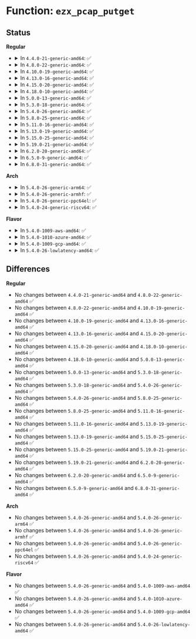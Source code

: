 # Function: <code>ezx_pcap_putget</code>

## Status
<b>Regular</b>
<ul>
<li>
<details>
<summary>In <code>4.4.0-21-generic-amd64</code>: ✅</summary>

```c
int ezx_pcap_putget(struct pcap_chip * pcap, u32 * data)
```

```json
{
  "name": "ezx_pcap_putget",
  "collision_type": "Unique Static",
  "inline_type": "No",
  "funcs": [
    {
      "addr": 18446744071584657440,
      "name": "ezx_pcap_putget",
      "external": false,
      "loc": "drivers/mfd/ezx-pcap.c:59",
      "file": "drivers/mfd/ezx-pcap.c",
      "inline": "seen, unknown",
      "caller_inline": [],
      "caller_func": [
        "drivers/mfd/ezx-pcap.c:ezx_pcap_write",
        "drivers/mfd/ezx-pcap.c:ezx_pcap_read",
        "drivers/mfd/ezx-pcap.c:ezx_pcap_set_bits",
        "drivers/mfd/ezx-pcap.c:ezx_pcap_set_bits"
      ]
    }
  ],
  "symbols": [
    {
      "addr": 18446744071584657440,
      "name": "ezx_pcap_putget",
      "section": ".text",
      "bind": "STB_LOCAL",
      "size": 192
    }
  ]
}
```
</details>
</li>
<li>
<details>
<summary>In <code>4.8.0-22-generic-amd64</code>: ✅</summary>

```c
int ezx_pcap_putget(struct pcap_chip * pcap, u32 * data)
```

```json
{
  "name": "ezx_pcap_putget",
  "collision_type": "Unique Static",
  "inline_type": "No",
  "funcs": [
    {
      "addr": 18446744071585006208,
      "name": "ezx_pcap_putget",
      "external": false,
      "loc": "drivers/mfd/ezx-pcap.c:59",
      "file": "drivers/mfd/ezx-pcap.c",
      "inline": "seen, unknown",
      "caller_inline": [],
      "caller_func": [
        "drivers/mfd/ezx-pcap.c:ezx_pcap_set_bits",
        "drivers/mfd/ezx-pcap.c:ezx_pcap_set_bits",
        "drivers/mfd/ezx-pcap.c:ezx_pcap_read",
        "drivers/mfd/ezx-pcap.c:ezx_pcap_write"
      ]
    }
  ],
  "symbols": [
    {
      "addr": 18446744071585006208,
      "name": "ezx_pcap_putget",
      "section": ".text",
      "bind": "STB_LOCAL",
      "size": 207
    }
  ]
}
```
</details>
</li>
<li>
<details>
<summary>In <code>4.10.0-19-generic-amd64</code>: ✅</summary>

```c
int ezx_pcap_putget(struct pcap_chip * pcap, u32 * data)
```

```json
{
  "name": "ezx_pcap_putget",
  "collision_type": "Unique Static",
  "inline_type": "No",
  "funcs": [
    {
      "addr": 18446744071585189664,
      "name": "ezx_pcap_putget",
      "external": false,
      "loc": "drivers/mfd/ezx-pcap.c:59",
      "file": "drivers/mfd/ezx-pcap.c",
      "inline": "seen, unknown",
      "caller_inline": [],
      "caller_func": [
        "drivers/mfd/ezx-pcap.c:ezx_pcap_set_bits",
        "drivers/mfd/ezx-pcap.c:ezx_pcap_set_bits",
        "drivers/mfd/ezx-pcap.c:ezx_pcap_read",
        "drivers/mfd/ezx-pcap.c:ezx_pcap_write"
      ]
    }
  ],
  "symbols": [
    {
      "addr": 18446744071585189664,
      "name": "ezx_pcap_putget",
      "section": ".text",
      "bind": "STB_LOCAL",
      "size": 207
    }
  ]
}
```
</details>
</li>
<li>
<details>
<summary>In <code>4.13.0-16-generic-amd64</code>: ✅</summary>

```c
int ezx_pcap_putget(struct pcap_chip * pcap, u32 * data)
```

```json
{
  "name": "ezx_pcap_putget",
  "collision_type": "Unique Static",
  "inline_type": "No",
  "funcs": [
    {
      "addr": 18446744071585271808,
      "name": "ezx_pcap_putget",
      "external": false,
      "loc": "drivers/mfd/ezx-pcap.c:59",
      "file": "drivers/mfd/ezx-pcap.c",
      "inline": "seen, unknown",
      "caller_inline": [],
      "caller_func": [
        "drivers/mfd/ezx-pcap.c:ezx_pcap_set_bits",
        "drivers/mfd/ezx-pcap.c:ezx_pcap_set_bits",
        "drivers/mfd/ezx-pcap.c:ezx_pcap_read",
        "drivers/mfd/ezx-pcap.c:ezx_pcap_write"
      ]
    }
  ],
  "symbols": [
    {
      "addr": 18446744071585271808,
      "name": "ezx_pcap_putget",
      "section": ".text",
      "bind": "STB_LOCAL",
      "size": 264
    }
  ]
}
```
</details>
</li>
<li>
<details>
<summary>In <code>4.15.0-20-generic-amd64</code>: ✅</summary>

```c
int ezx_pcap_putget(struct pcap_chip * pcap, u32 * data)
```

```json
{
  "name": "ezx_pcap_putget",
  "collision_type": "Unique Static",
  "inline_type": "No",
  "funcs": [
    {
      "addr": 18446744071585699872,
      "name": "ezx_pcap_putget",
      "external": false,
      "loc": "drivers/mfd/ezx-pcap.c:59",
      "file": "drivers/mfd/ezx-pcap.c",
      "inline": "seen, unknown",
      "caller_inline": [],
      "caller_func": [
        "drivers/mfd/ezx-pcap.c:ezx_pcap_set_bits",
        "drivers/mfd/ezx-pcap.c:ezx_pcap_set_bits",
        "drivers/mfd/ezx-pcap.c:ezx_pcap_read",
        "drivers/mfd/ezx-pcap.c:ezx_pcap_write"
      ]
    }
  ],
  "symbols": [
    {
      "addr": 18446744071585699872,
      "name": "ezx_pcap_putget",
      "section": ".text",
      "bind": "STB_LOCAL",
      "size": 264
    }
  ]
}
```
</details>
</li>
<li>
<details>
<summary>In <code>4.18.0-10-generic-amd64</code>: ✅</summary>

```c
int ezx_pcap_putget(struct pcap_chip * pcap, u32 * data)
```

```json
{
  "name": "ezx_pcap_putget",
  "collision_type": "Unique Static",
  "inline_type": "No",
  "funcs": [
    {
      "addr": 18446744071585945952,
      "name": "ezx_pcap_putget",
      "external": false,
      "loc": "drivers/mfd/ezx-pcap.c:59",
      "file": "drivers/mfd/ezx-pcap.c",
      "inline": "seen, unknown",
      "caller_inline": [],
      "caller_func": [
        "drivers/mfd/ezx-pcap.c:ezx_pcap_set_bits",
        "drivers/mfd/ezx-pcap.c:ezx_pcap_set_bits",
        "drivers/mfd/ezx-pcap.c:ezx_pcap_read",
        "drivers/mfd/ezx-pcap.c:ezx_pcap_write"
      ]
    }
  ],
  "symbols": [
    {
      "addr": 18446744071585945952,
      "name": "ezx_pcap_putget",
      "section": ".text",
      "bind": "STB_LOCAL",
      "size": 229
    }
  ]
}
```
</details>
</li>
<li>
<details>
<summary>In <code>5.0.0-13-generic-amd64</code>: ✅</summary>

```c
int ezx_pcap_putget(struct pcap_chip * pcap, u32 * data)
```

```json
{
  "name": "ezx_pcap_putget",
  "collision_type": "Unique Static",
  "inline_type": "No",
  "funcs": [
    {
      "addr": 18446744071586082128,
      "name": "ezx_pcap_putget",
      "external": false,
      "loc": "drivers/mfd/ezx-pcap.c:59",
      "file": "drivers/mfd/ezx-pcap.c",
      "inline": "seen, unknown",
      "caller_inline": [],
      "caller_func": [
        "drivers/mfd/ezx-pcap.c:ezx_pcap_set_bits",
        "drivers/mfd/ezx-pcap.c:ezx_pcap_set_bits",
        "drivers/mfd/ezx-pcap.c:ezx_pcap_read",
        "drivers/mfd/ezx-pcap.c:ezx_pcap_write"
      ]
    }
  ],
  "symbols": [
    {
      "addr": 18446744071586082128,
      "name": "ezx_pcap_putget",
      "section": ".text",
      "bind": "STB_LOCAL",
      "size": 243
    }
  ]
}
```
</details>
</li>
<li>
<details>
<summary>In <code>5.3.0-18-generic-amd64</code>: ✅</summary>

```c
int ezx_pcap_putget(struct pcap_chip * pcap, u32 * data)
```

```json
{
  "name": "ezx_pcap_putget",
  "collision_type": "Unique Static",
  "inline_type": "No",
  "funcs": [
    {
      "addr": 18446744071586317632,
      "name": "ezx_pcap_putget",
      "external": false,
      "loc": "drivers/mfd/ezx-pcap.c:55",
      "file": "drivers/mfd/ezx-pcap.c",
      "inline": "seen, unknown",
      "caller_inline": [],
      "caller_func": [
        "drivers/mfd/ezx-pcap.c:ezx_pcap_set_bits",
        "drivers/mfd/ezx-pcap.c:ezx_pcap_set_bits",
        "drivers/mfd/ezx-pcap.c:ezx_pcap_read",
        "drivers/mfd/ezx-pcap.c:ezx_pcap_write"
      ]
    }
  ],
  "symbols": [
    {
      "addr": 18446744071586317632,
      "name": "ezx_pcap_putget",
      "section": ".text",
      "bind": "STB_LOCAL",
      "size": 214
    }
  ]
}
```
</details>
</li>
<li>
<details>
<summary>In <code>5.4.0-26-generic-amd64</code>: ✅</summary>

```c
int ezx_pcap_putget(struct pcap_chip * pcap, u32 * data)
```

```json
{
  "name": "ezx_pcap_putget",
  "collision_type": "Unique Static",
  "inline_type": "No",
  "funcs": [
    {
      "addr": 18446744071586465744,
      "name": "ezx_pcap_putget",
      "external": false,
      "loc": "drivers/mfd/ezx-pcap.c:55",
      "file": "drivers/mfd/ezx-pcap.c",
      "inline": "seen, unknown",
      "caller_inline": [],
      "caller_func": [
        "drivers/mfd/ezx-pcap.c:ezx_pcap_set_bits",
        "drivers/mfd/ezx-pcap.c:ezx_pcap_set_bits",
        "drivers/mfd/ezx-pcap.c:ezx_pcap_read",
        "drivers/mfd/ezx-pcap.c:ezx_pcap_write"
      ]
    }
  ],
  "symbols": [
    {
      "addr": 18446744071586465744,
      "name": "ezx_pcap_putget",
      "section": ".text",
      "bind": "STB_LOCAL",
      "size": 214
    }
  ]
}
```
</details>
</li>
<li>
<details>
<summary>In <code>5.8.0-25-generic-amd64</code>: ✅</summary>

```c
int ezx_pcap_putget(struct pcap_chip * pcap, u32 * data)
```

```json
{
  "name": "ezx_pcap_putget",
  "collision_type": "Unique Static",
  "inline_type": "No",
  "funcs": [
    {
      "addr": 18446744071587242320,
      "name": "ezx_pcap_putget",
      "external": false,
      "loc": "drivers/mfd/ezx-pcap.c:55",
      "file": "drivers/mfd/ezx-pcap.c",
      "inline": "seen, unknown",
      "caller_inline": [],
      "caller_func": [
        "drivers/mfd/ezx-pcap.c:ezx_pcap_probe",
        "drivers/mfd/ezx-pcap.c:ezx_pcap_probe",
        "drivers/mfd/ezx-pcap.c:ezx_pcap_probe",
        "drivers/mfd/ezx-pcap.c:pcap_adc_irq",
        "drivers/mfd/ezx-pcap.c:pcap_adc_irq",
        "drivers/mfd/ezx-pcap.c:pcap_adc_irq",
        "drivers/mfd/ezx-pcap.c:pcap_adc_trigger",
        "drivers/mfd/ezx-pcap.c:pcap_adc_trigger",
        "drivers/mfd/ezx-pcap.c:pcap_adc_trigger",
        "drivers/mfd/ezx-pcap.c:pcap_adc_trigger",
        "drivers/mfd/ezx-pcap.c:pcap_adc_trigger",
        "drivers/mfd/ezx-pcap.c:pcap_set_ts_bits",
        "drivers/mfd/ezx-pcap.c:pcap_set_ts_bits",
        "drivers/mfd/ezx-pcap.c:pcap_isr_work",
        "drivers/mfd/ezx-pcap.c:pcap_isr_work",
        "drivers/mfd/ezx-pcap.c:pcap_isr_work",
        "drivers/mfd/ezx-pcap.c:pcap_isr_work",
        "drivers/mfd/ezx-pcap.c:pcap_isr_work",
        "drivers/mfd/ezx-pcap.c:pcap_isr_work",
        "drivers/mfd/ezx-pcap.c:pcap_msr_work",
        "drivers/mfd/ezx-pcap.c:ezx_pcap_set_bits",
        "drivers/mfd/ezx-pcap.c:ezx_pcap_set_bits"
      ]
    }
  ],
  "symbols": [
    {
      "addr": 18446744071587242320,
      "name": "ezx_pcap_putget",
      "section": ".text",
      "bind": "STB_LOCAL",
      "size": 223
    }
  ]
}
```
</details>
</li>
<li>
<details>
<summary>In <code>5.11.0-16-generic-amd64</code>: ✅</summary>

```c
int ezx_pcap_putget(struct pcap_chip * pcap, u32 * data)
```

```json
{
  "name": "ezx_pcap_putget",
  "collision_type": "Unique Static",
  "inline_type": "No",
  "funcs": [
    {
      "addr": 18446744071587311584,
      "name": "ezx_pcap_putget",
      "external": false,
      "loc": "drivers/mfd/ezx-pcap.c:55",
      "file": "drivers/mfd/ezx-pcap.c",
      "inline": "seen, unknown",
      "caller_inline": [],
      "caller_func": [
        "drivers/mfd/ezx-pcap.c:ezx_pcap_probe",
        "drivers/mfd/ezx-pcap.c:ezx_pcap_probe",
        "drivers/mfd/ezx-pcap.c:ezx_pcap_probe",
        "drivers/mfd/ezx-pcap.c:pcap_adc_irq",
        "drivers/mfd/ezx-pcap.c:pcap_adc_irq",
        "drivers/mfd/ezx-pcap.c:pcap_adc_irq",
        "drivers/mfd/ezx-pcap.c:pcap_adc_trigger",
        "drivers/mfd/ezx-pcap.c:pcap_adc_trigger",
        "drivers/mfd/ezx-pcap.c:pcap_adc_trigger",
        "drivers/mfd/ezx-pcap.c:pcap_adc_trigger",
        "drivers/mfd/ezx-pcap.c:pcap_adc_trigger",
        "drivers/mfd/ezx-pcap.c:pcap_set_ts_bits",
        "drivers/mfd/ezx-pcap.c:pcap_set_ts_bits",
        "drivers/mfd/ezx-pcap.c:pcap_isr_work",
        "drivers/mfd/ezx-pcap.c:pcap_isr_work",
        "drivers/mfd/ezx-pcap.c:pcap_isr_work",
        "drivers/mfd/ezx-pcap.c:pcap_isr_work",
        "drivers/mfd/ezx-pcap.c:pcap_isr_work",
        "drivers/mfd/ezx-pcap.c:pcap_isr_work",
        "drivers/mfd/ezx-pcap.c:pcap_msr_work",
        "drivers/mfd/ezx-pcap.c:ezx_pcap_set_bits",
        "drivers/mfd/ezx-pcap.c:ezx_pcap_set_bits"
      ]
    }
  ],
  "symbols": [
    {
      "addr": 18446744071587311584,
      "name": "ezx_pcap_putget",
      "section": ".text",
      "bind": "STB_LOCAL",
      "size": 223
    }
  ]
}
```
</details>
</li>
<li>
<details>
<summary>In <code>5.13.0-19-generic-amd64</code>: ✅</summary>

```c
int ezx_pcap_putget(struct pcap_chip * pcap, u32 * data)
```

```json
{
  "name": "ezx_pcap_putget",
  "collision_type": "Unique Static",
  "inline_type": "No",
  "funcs": [
    {
      "addr": 18446744071587198720,
      "name": "ezx_pcap_putget",
      "external": false,
      "loc": "drivers/mfd/ezx-pcap.c:55",
      "file": "drivers/mfd/ezx-pcap.c",
      "inline": "seen, unknown",
      "caller_inline": [],
      "caller_func": [
        "drivers/mfd/ezx-pcap.c:ezx_pcap_probe",
        "drivers/mfd/ezx-pcap.c:ezx_pcap_probe",
        "drivers/mfd/ezx-pcap.c:ezx_pcap_probe",
        "drivers/mfd/ezx-pcap.c:pcap_adc_irq",
        "drivers/mfd/ezx-pcap.c:pcap_adc_irq",
        "drivers/mfd/ezx-pcap.c:pcap_adc_irq",
        "drivers/mfd/ezx-pcap.c:pcap_adc_trigger",
        "drivers/mfd/ezx-pcap.c:pcap_adc_trigger",
        "drivers/mfd/ezx-pcap.c:pcap_adc_trigger",
        "drivers/mfd/ezx-pcap.c:pcap_adc_trigger",
        "drivers/mfd/ezx-pcap.c:pcap_adc_trigger",
        "drivers/mfd/ezx-pcap.c:pcap_set_ts_bits",
        "drivers/mfd/ezx-pcap.c:pcap_set_ts_bits",
        "drivers/mfd/ezx-pcap.c:pcap_isr_work",
        "drivers/mfd/ezx-pcap.c:pcap_isr_work",
        "drivers/mfd/ezx-pcap.c:pcap_isr_work",
        "drivers/mfd/ezx-pcap.c:pcap_isr_work",
        "drivers/mfd/ezx-pcap.c:pcap_isr_work",
        "drivers/mfd/ezx-pcap.c:pcap_isr_work",
        "drivers/mfd/ezx-pcap.c:pcap_msr_work",
        "drivers/mfd/ezx-pcap.c:ezx_pcap_set_bits",
        "drivers/mfd/ezx-pcap.c:ezx_pcap_set_bits"
      ]
    }
  ],
  "symbols": [
    {
      "addr": 18446744071587198720,
      "name": "ezx_pcap_putget",
      "section": ".text",
      "bind": "STB_LOCAL",
      "size": 214
    }
  ]
}
```
</details>
</li>
<li>
<details>
<summary>In <code>5.15.0-25-generic-amd64</code>: ✅</summary>

```c
int ezx_pcap_putget(struct pcap_chip * pcap, u32 * data)
```

```json
{
  "name": "ezx_pcap_putget",
  "collision_type": "Unique Static",
  "inline_type": "No",
  "funcs": [
    {
      "addr": 18446744071587760688,
      "name": "ezx_pcap_putget",
      "external": false,
      "loc": "drivers/mfd/ezx-pcap.c:55",
      "file": "drivers/mfd/ezx-pcap.c",
      "inline": "seen, unknown",
      "caller_inline": [],
      "caller_func": [
        "drivers/mfd/ezx-pcap.c:ezx_pcap_probe",
        "drivers/mfd/ezx-pcap.c:ezx_pcap_probe",
        "drivers/mfd/ezx-pcap.c:ezx_pcap_probe",
        "drivers/mfd/ezx-pcap.c:pcap_adc_irq",
        "drivers/mfd/ezx-pcap.c:pcap_adc_irq",
        "drivers/mfd/ezx-pcap.c:pcap_adc_irq",
        "drivers/mfd/ezx-pcap.c:pcap_adc_trigger",
        "drivers/mfd/ezx-pcap.c:pcap_adc_trigger",
        "drivers/mfd/ezx-pcap.c:pcap_adc_trigger",
        "drivers/mfd/ezx-pcap.c:pcap_adc_trigger",
        "drivers/mfd/ezx-pcap.c:pcap_adc_trigger",
        "drivers/mfd/ezx-pcap.c:pcap_set_ts_bits",
        "drivers/mfd/ezx-pcap.c:pcap_set_ts_bits",
        "drivers/mfd/ezx-pcap.c:pcap_isr_work",
        "drivers/mfd/ezx-pcap.c:pcap_isr_work",
        "drivers/mfd/ezx-pcap.c:pcap_isr_work",
        "drivers/mfd/ezx-pcap.c:pcap_isr_work",
        "drivers/mfd/ezx-pcap.c:pcap_isr_work",
        "drivers/mfd/ezx-pcap.c:pcap_isr_work",
        "drivers/mfd/ezx-pcap.c:pcap_msr_work",
        "drivers/mfd/ezx-pcap.c:ezx_pcap_set_bits",
        "drivers/mfd/ezx-pcap.c:ezx_pcap_set_bits"
      ]
    }
  ],
  "symbols": [
    {
      "addr": 18446744071587760688,
      "name": "ezx_pcap_putget",
      "section": ".text",
      "bind": "STB_LOCAL",
      "size": 214
    }
  ]
}
```
</details>
</li>
<li>
<details>
<summary>In <code>5.19.0-21-generic-amd64</code>: ✅</summary>

```c
int ezx_pcap_putget(struct pcap_chip * pcap, u32 * data)
```

```json
{
  "name": "ezx_pcap_putget",
  "collision_type": "Unique Static",
  "inline_type": "No",
  "funcs": [
    {
      "addr": 18446744071589106032,
      "name": "ezx_pcap_putget",
      "external": false,
      "loc": "drivers/mfd/ezx-pcap.c:55",
      "file": "drivers/mfd/ezx-pcap.c",
      "inline": "seen, unknown",
      "caller_inline": [],
      "caller_func": [
        "drivers/mfd/ezx-pcap.c:ezx_pcap_probe",
        "drivers/mfd/ezx-pcap.c:ezx_pcap_probe",
        "drivers/mfd/ezx-pcap.c:ezx_pcap_probe",
        "drivers/mfd/ezx-pcap.c:pcap_adc_irq",
        "drivers/mfd/ezx-pcap.c:pcap_adc_irq",
        "drivers/mfd/ezx-pcap.c:pcap_adc_irq",
        "drivers/mfd/ezx-pcap.c:pcap_adc_trigger",
        "drivers/mfd/ezx-pcap.c:pcap_adc_trigger",
        "drivers/mfd/ezx-pcap.c:pcap_adc_trigger",
        "drivers/mfd/ezx-pcap.c:pcap_adc_trigger",
        "drivers/mfd/ezx-pcap.c:pcap_adc_trigger",
        "drivers/mfd/ezx-pcap.c:pcap_set_ts_bits",
        "drivers/mfd/ezx-pcap.c:pcap_set_ts_bits",
        "drivers/mfd/ezx-pcap.c:pcap_isr_work",
        "drivers/mfd/ezx-pcap.c:pcap_isr_work",
        "drivers/mfd/ezx-pcap.c:pcap_isr_work",
        "drivers/mfd/ezx-pcap.c:pcap_isr_work",
        "drivers/mfd/ezx-pcap.c:pcap_isr_work",
        "drivers/mfd/ezx-pcap.c:pcap_isr_work",
        "drivers/mfd/ezx-pcap.c:pcap_msr_work",
        "drivers/mfd/ezx-pcap.c:ezx_pcap_set_bits",
        "drivers/mfd/ezx-pcap.c:ezx_pcap_set_bits"
      ]
    }
  ],
  "symbols": [
    {
      "addr": 18446744071589106032,
      "name": "ezx_pcap_putget",
      "section": ".text",
      "bind": "STB_LOCAL",
      "size": 256
    }
  ]
}
```
</details>
</li>
<li>
<details>
<summary>In <code>6.2.0-20-generic-amd64</code>: ✅</summary>

```c
int ezx_pcap_putget(struct pcap_chip * pcap, u32 * data)
```

```json
{
  "name": "ezx_pcap_putget",
  "collision_type": "Unique Static",
  "inline_type": "No",
  "funcs": [
    {
      "addr": 18446744071590642912,
      "name": "ezx_pcap_putget",
      "external": false,
      "loc": "drivers/mfd/ezx-pcap.c:55",
      "file": "drivers/mfd/ezx-pcap.c",
      "inline": "seen, unknown",
      "caller_inline": [],
      "caller_func": [
        "drivers/mfd/ezx-pcap.c:ezx_pcap_probe",
        "drivers/mfd/ezx-pcap.c:ezx_pcap_probe",
        "drivers/mfd/ezx-pcap.c:ezx_pcap_probe",
        "drivers/mfd/ezx-pcap.c:pcap_adc_irq",
        "drivers/mfd/ezx-pcap.c:pcap_adc_irq",
        "drivers/mfd/ezx-pcap.c:pcap_adc_irq",
        "drivers/mfd/ezx-pcap.c:pcap_adc_trigger",
        "drivers/mfd/ezx-pcap.c:pcap_adc_trigger",
        "drivers/mfd/ezx-pcap.c:pcap_adc_trigger",
        "drivers/mfd/ezx-pcap.c:pcap_adc_trigger",
        "drivers/mfd/ezx-pcap.c:pcap_adc_trigger",
        "drivers/mfd/ezx-pcap.c:pcap_set_ts_bits",
        "drivers/mfd/ezx-pcap.c:pcap_set_ts_bits",
        "drivers/mfd/ezx-pcap.c:pcap_isr_work",
        "drivers/mfd/ezx-pcap.c:pcap_isr_work",
        "drivers/mfd/ezx-pcap.c:pcap_isr_work",
        "drivers/mfd/ezx-pcap.c:pcap_isr_work",
        "drivers/mfd/ezx-pcap.c:pcap_isr_work",
        "drivers/mfd/ezx-pcap.c:pcap_isr_work",
        "drivers/mfd/ezx-pcap.c:pcap_msr_work",
        "drivers/mfd/ezx-pcap.c:ezx_pcap_set_bits",
        "drivers/mfd/ezx-pcap.c:ezx_pcap_set_bits"
      ]
    }
  ],
  "symbols": [
    {
      "addr": 18446744071590642912,
      "name": "ezx_pcap_putget",
      "section": ".text",
      "bind": "STB_LOCAL",
      "size": 265
    }
  ]
}
```
</details>
</li>
<li>
<details>
<summary>In <code>6.5.0-9-generic-amd64</code>: ✅</summary>

```c
int ezx_pcap_putget(struct pcap_chip * pcap, u32 * data)
```

```json
{
  "name": "ezx_pcap_putget",
  "collision_type": "Unique Static",
  "inline_type": "No",
  "funcs": [
    {
      "addr": 18446744071590983760,
      "name": "ezx_pcap_putget",
      "external": false,
      "loc": "drivers/mfd/ezx-pcap.c:55",
      "file": "drivers/mfd/ezx-pcap.c",
      "inline": "seen, unknown",
      "caller_inline": [],
      "caller_func": [
        "drivers/mfd/ezx-pcap.c:ezx_pcap_probe",
        "drivers/mfd/ezx-pcap.c:ezx_pcap_probe",
        "drivers/mfd/ezx-pcap.c:ezx_pcap_probe",
        "drivers/mfd/ezx-pcap.c:pcap_adc_irq",
        "drivers/mfd/ezx-pcap.c:pcap_adc_irq",
        "drivers/mfd/ezx-pcap.c:pcap_adc_irq",
        "drivers/mfd/ezx-pcap.c:pcap_adc_trigger",
        "drivers/mfd/ezx-pcap.c:pcap_adc_trigger",
        "drivers/mfd/ezx-pcap.c:pcap_adc_trigger",
        "drivers/mfd/ezx-pcap.c:pcap_adc_trigger",
        "drivers/mfd/ezx-pcap.c:pcap_adc_trigger",
        "drivers/mfd/ezx-pcap.c:pcap_set_ts_bits",
        "drivers/mfd/ezx-pcap.c:pcap_set_ts_bits",
        "drivers/mfd/ezx-pcap.c:pcap_isr_work",
        "drivers/mfd/ezx-pcap.c:pcap_isr_work",
        "drivers/mfd/ezx-pcap.c:pcap_isr_work",
        "drivers/mfd/ezx-pcap.c:pcap_isr_work",
        "drivers/mfd/ezx-pcap.c:pcap_isr_work",
        "drivers/mfd/ezx-pcap.c:pcap_isr_work",
        "drivers/mfd/ezx-pcap.c:pcap_msr_work",
        "drivers/mfd/ezx-pcap.c:ezx_pcap_set_bits",
        "drivers/mfd/ezx-pcap.c:ezx_pcap_set_bits"
      ]
    }
  ],
  "symbols": [
    {
      "addr": 18446744071590983760,
      "name": "ezx_pcap_putget",
      "section": ".text",
      "bind": "STB_LOCAL",
      "size": 258
    }
  ]
}
```
</details>
</li>
<li>
<details>
<summary>In <code>6.8.0-31-generic-amd64</code>: ✅</summary>

```c
int ezx_pcap_putget(struct pcap_chip * pcap, u32 * data)
```

```json
{
  "name": "ezx_pcap_putget",
  "collision_type": "Unique Static",
  "inline_type": "No",
  "funcs": [
    {
      "addr": 18446744071591327728,
      "name": "ezx_pcap_putget",
      "external": false,
      "loc": "drivers/mfd/ezx-pcap.c:55",
      "file": "drivers/mfd/ezx-pcap.c",
      "inline": "seen, unknown",
      "caller_inline": [],
      "caller_func": [
        "drivers/mfd/ezx-pcap.c:ezx_pcap_probe",
        "drivers/mfd/ezx-pcap.c:ezx_pcap_probe",
        "drivers/mfd/ezx-pcap.c:ezx_pcap_probe",
        "drivers/mfd/ezx-pcap.c:pcap_adc_irq",
        "drivers/mfd/ezx-pcap.c:pcap_adc_irq",
        "drivers/mfd/ezx-pcap.c:pcap_adc_irq",
        "drivers/mfd/ezx-pcap.c:pcap_adc_trigger",
        "drivers/mfd/ezx-pcap.c:pcap_adc_trigger",
        "drivers/mfd/ezx-pcap.c:pcap_adc_trigger",
        "drivers/mfd/ezx-pcap.c:pcap_adc_trigger",
        "drivers/mfd/ezx-pcap.c:pcap_adc_trigger",
        "drivers/mfd/ezx-pcap.c:pcap_set_ts_bits",
        "drivers/mfd/ezx-pcap.c:pcap_set_ts_bits",
        "drivers/mfd/ezx-pcap.c:pcap_isr_work",
        "drivers/mfd/ezx-pcap.c:pcap_isr_work",
        "drivers/mfd/ezx-pcap.c:pcap_isr_work",
        "drivers/mfd/ezx-pcap.c:pcap_isr_work",
        "drivers/mfd/ezx-pcap.c:pcap_isr_work",
        "drivers/mfd/ezx-pcap.c:pcap_isr_work",
        "drivers/mfd/ezx-pcap.c:pcap_msr_work",
        "drivers/mfd/ezx-pcap.c:ezx_pcap_set_bits",
        "drivers/mfd/ezx-pcap.c:ezx_pcap_set_bits"
      ]
    }
  ],
  "symbols": [
    {
      "addr": 18446744071591327728,
      "name": "ezx_pcap_putget",
      "section": ".text",
      "bind": "STB_LOCAL",
      "size": 258
    }
  ]
}
```
</details>
</li>
</ul>
<b>Arch</b>
<ul>
<li>
<details>
<summary>In <code>5.4.0-26-generic-arm64</code>: ✅</summary>

```c
int ezx_pcap_putget(struct pcap_chip * pcap, u32 * data)
```

```json
{
  "name": "ezx_pcap_putget",
  "collision_type": "Unique Static",
  "inline_type": "No",
  "funcs": [
    {
      "addr": 18446603336499333664,
      "name": "ezx_pcap_putget",
      "external": false,
      "loc": "drivers/mfd/ezx-pcap.c:55",
      "file": "drivers/mfd/ezx-pcap.c",
      "inline": "seen, unknown",
      "caller_inline": [],
      "caller_func": [
        "drivers/mfd/ezx-pcap.c:ezx_pcap_set_bits",
        "drivers/mfd/ezx-pcap.c:ezx_pcap_set_bits",
        "drivers/mfd/ezx-pcap.c:ezx_pcap_read",
        "drivers/mfd/ezx-pcap.c:ezx_pcap_write"
      ]
    }
  ],
  "symbols": [
    {
      "addr": 18446603336499333664,
      "name": "ezx_pcap_putget",
      "section": ".text",
      "bind": "STB_LOCAL",
      "size": 212
    }
  ]
}
```
</details>
</li>
<li>
<details>
<summary>In <code>5.4.0-26-generic-armhf</code>: ✅</summary>

```c
int ezx_pcap_putget(struct pcap_chip * pcap, u32 * data)
```

```json
{
  "name": "ezx_pcap_putget",
  "collision_type": "Unique Static",
  "inline_type": "No",
  "funcs": [
    {
      "addr": 3231882956,
      "name": "ezx_pcap_putget",
      "external": false,
      "loc": "drivers/mfd/ezx-pcap.c:55",
      "file": "drivers/mfd/ezx-pcap.c",
      "inline": "seen, unknown",
      "caller_inline": [],
      "caller_func": [
        "drivers/mfd/ezx-pcap.c:ezx_pcap_set_bits",
        "drivers/mfd/ezx-pcap.c:ezx_pcap_set_bits",
        "drivers/mfd/ezx-pcap.c:ezx_pcap_read",
        "drivers/mfd/ezx-pcap.c:ezx_pcap_write"
      ]
    }
  ],
  "symbols": [
    {
      "addr": 3231882956,
      "name": "ezx_pcap_putget",
      "section": ".text",
      "bind": "STB_LOCAL",
      "size": 208
    }
  ]
}
```
</details>
</li>
<li>
<details>
<summary>In <code>5.4.0-26-generic-ppc64el</code>: ✅</summary>

```c
int ezx_pcap_putget(struct pcap_chip * pcap, u32 * data)
```

```json
{
  "name": "ezx_pcap_putget",
  "collision_type": "Unique Static",
  "inline_type": "No",
  "funcs": [
    {
      "addr": 13835058055292556416,
      "name": "ezx_pcap_putget",
      "external": false,
      "loc": "drivers/mfd/ezx-pcap.c:55",
      "file": "drivers/mfd/ezx-pcap.c",
      "inline": "seen, unknown",
      "caller_inline": [],
      "caller_func": [
        "drivers/mfd/ezx-pcap.c:ezx_pcap_set_bits",
        "drivers/mfd/ezx-pcap.c:ezx_pcap_set_bits",
        "drivers/mfd/ezx-pcap.c:ezx_pcap_read",
        "drivers/mfd/ezx-pcap.c:ezx_pcap_write"
      ]
    }
  ],
  "symbols": [
    {
      "addr": 13835058055292556416,
      "name": "ezx_pcap_putget",
      "section": ".text",
      "bind": "STB_LOCAL",
      "size": 256
    }
  ]
}
```
</details>
</li>
<li>
<details>
<summary>In <code>5.4.0-24-generic-riscv64</code>: ✅</summary>

```c
int ezx_pcap_putget(struct pcap_chip * pcap, u32 * data)
```

```json
{
  "name": "ezx_pcap_putget",
  "collision_type": "Unique Static",
  "inline_type": "No",
  "funcs": [
    {
      "addr": 18446743936276578658,
      "name": "ezx_pcap_putget",
      "external": false,
      "loc": "drivers/mfd/ezx-pcap.c:55",
      "file": "drivers/mfd/ezx-pcap.c",
      "inline": "seen, unknown",
      "caller_inline": [],
      "caller_func": [
        "drivers/mfd/ezx-pcap.c:ezx_pcap_set_bits",
        "drivers/mfd/ezx-pcap.c:ezx_pcap_set_bits",
        "drivers/mfd/ezx-pcap.c:ezx_pcap_read",
        "drivers/mfd/ezx-pcap.c:ezx_pcap_write"
      ]
    }
  ],
  "symbols": [
    {
      "addr": 18446743936276578658,
      "name": "ezx_pcap_putget",
      "section": ".text",
      "bind": "STB_LOCAL",
      "size": 208
    }
  ]
}
```
</details>
</li>
</ul>
<b>Flavor</b>
<ul>
<li>
<details>
<summary>In <code>5.4.0-1009-aws-amd64</code>: ✅</summary>

```c
int ezx_pcap_putget(struct pcap_chip * pcap, u32 * data)
```

```json
{
  "name": "ezx_pcap_putget",
  "collision_type": "Unique Static",
  "inline_type": "No",
  "funcs": [
    {
      "addr": 18446744071586195568,
      "name": "ezx_pcap_putget",
      "external": false,
      "loc": "drivers/mfd/ezx-pcap.c:55",
      "file": "drivers/mfd/ezx-pcap.c",
      "inline": "seen, unknown",
      "caller_inline": [],
      "caller_func": [
        "drivers/mfd/ezx-pcap.c:ezx_pcap_set_bits",
        "drivers/mfd/ezx-pcap.c:ezx_pcap_set_bits",
        "drivers/mfd/ezx-pcap.c:ezx_pcap_read",
        "drivers/mfd/ezx-pcap.c:ezx_pcap_write"
      ]
    }
  ],
  "symbols": [
    {
      "addr": 18446744071586195568,
      "name": "ezx_pcap_putget",
      "section": ".text",
      "bind": "STB_LOCAL",
      "size": 214
    }
  ]
}
```
</details>
</li>
<li>
<details>
<summary>In <code>5.4.0-1010-azure-amd64</code>: ✅</summary>

```c
int ezx_pcap_putget(struct pcap_chip * pcap, u32 * data)
```

```json
{
  "name": "ezx_pcap_putget",
  "collision_type": "Unique Static",
  "inline_type": "No",
  "funcs": [
    {
      "addr": 18446744071586014848,
      "name": "ezx_pcap_putget",
      "external": false,
      "loc": "drivers/mfd/ezx-pcap.c:55",
      "file": "drivers/mfd/ezx-pcap.c",
      "inline": "seen, unknown",
      "caller_inline": [],
      "caller_func": [
        "drivers/mfd/ezx-pcap.c:ezx_pcap_set_bits",
        "drivers/mfd/ezx-pcap.c:ezx_pcap_set_bits",
        "drivers/mfd/ezx-pcap.c:ezx_pcap_read",
        "drivers/mfd/ezx-pcap.c:ezx_pcap_write"
      ]
    }
  ],
  "symbols": [
    {
      "addr": 18446744071586014848,
      "name": "ezx_pcap_putget",
      "section": ".text",
      "bind": "STB_LOCAL",
      "size": 214
    }
  ]
}
```
</details>
</li>
<li>
<details>
<summary>In <code>5.4.0-1009-gcp-amd64</code>: ✅</summary>

```c
int ezx_pcap_putget(struct pcap_chip * pcap, u32 * data)
```

```json
{
  "name": "ezx_pcap_putget",
  "collision_type": "Unique Static",
  "inline_type": "No",
  "funcs": [
    {
      "addr": 18446744071586413712,
      "name": "ezx_pcap_putget",
      "external": false,
      "loc": "drivers/mfd/ezx-pcap.c:55",
      "file": "drivers/mfd/ezx-pcap.c",
      "inline": "seen, unknown",
      "caller_inline": [],
      "caller_func": [
        "drivers/mfd/ezx-pcap.c:ezx_pcap_set_bits",
        "drivers/mfd/ezx-pcap.c:ezx_pcap_set_bits",
        "drivers/mfd/ezx-pcap.c:ezx_pcap_read",
        "drivers/mfd/ezx-pcap.c:ezx_pcap_write"
      ]
    }
  ],
  "symbols": [
    {
      "addr": 18446744071586413712,
      "name": "ezx_pcap_putget",
      "section": ".text",
      "bind": "STB_LOCAL",
      "size": 214
    }
  ]
}
```
</details>
</li>
<li>
<details>
<summary>In <code>5.4.0-26-lowlatency-amd64</code>: ✅</summary>

```c
int ezx_pcap_putget(struct pcap_chip * pcap, u32 * data)
```

```json
{
  "name": "ezx_pcap_putget",
  "collision_type": "Unique Static",
  "inline_type": "No",
  "funcs": [
    {
      "addr": 18446744071586525392,
      "name": "ezx_pcap_putget",
      "external": false,
      "loc": "drivers/mfd/ezx-pcap.c:55",
      "file": "drivers/mfd/ezx-pcap.c",
      "inline": "seen, unknown",
      "caller_inline": [],
      "caller_func": [
        "drivers/mfd/ezx-pcap.c:ezx_pcap_set_bits",
        "drivers/mfd/ezx-pcap.c:ezx_pcap_set_bits",
        "drivers/mfd/ezx-pcap.c:ezx_pcap_read",
        "drivers/mfd/ezx-pcap.c:ezx_pcap_write"
      ]
    }
  ],
  "symbols": [
    {
      "addr": 18446744071586525392,
      "name": "ezx_pcap_putget",
      "section": ".text",
      "bind": "STB_LOCAL",
      "size": 214
    }
  ]
}
```
</details>
</li>
</ul>

## Differences
<b>Regular</b>
<ul>
<li>
No changes between <code>4.4.0-21-generic-amd64</code> and <code>4.8.0-22-generic-amd64</code> ✅
</li>
<li>
No changes between <code>4.8.0-22-generic-amd64</code> and <code>4.10.0-19-generic-amd64</code> ✅
</li>
<li>
No changes between <code>4.10.0-19-generic-amd64</code> and <code>4.13.0-16-generic-amd64</code> ✅
</li>
<li>
No changes between <code>4.13.0-16-generic-amd64</code> and <code>4.15.0-20-generic-amd64</code> ✅
</li>
<li>
No changes between <code>4.15.0-20-generic-amd64</code> and <code>4.18.0-10-generic-amd64</code> ✅
</li>
<li>
No changes between <code>4.18.0-10-generic-amd64</code> and <code>5.0.0-13-generic-amd64</code> ✅
</li>
<li>
No changes between <code>5.0.0-13-generic-amd64</code> and <code>5.3.0-18-generic-amd64</code> ✅
</li>
<li>
No changes between <code>5.3.0-18-generic-amd64</code> and <code>5.4.0-26-generic-amd64</code> ✅
</li>
<li>
No changes between <code>5.4.0-26-generic-amd64</code> and <code>5.8.0-25-generic-amd64</code> ✅
</li>
<li>
No changes between <code>5.8.0-25-generic-amd64</code> and <code>5.11.0-16-generic-amd64</code> ✅
</li>
<li>
No changes between <code>5.11.0-16-generic-amd64</code> and <code>5.13.0-19-generic-amd64</code> ✅
</li>
<li>
No changes between <code>5.13.0-19-generic-amd64</code> and <code>5.15.0-25-generic-amd64</code> ✅
</li>
<li>
No changes between <code>5.15.0-25-generic-amd64</code> and <code>5.19.0-21-generic-amd64</code> ✅
</li>
<li>
No changes between <code>5.19.0-21-generic-amd64</code> and <code>6.2.0-20-generic-amd64</code> ✅
</li>
<li>
No changes between <code>6.2.0-20-generic-amd64</code> and <code>6.5.0-9-generic-amd64</code> ✅
</li>
<li>
No changes between <code>6.5.0-9-generic-amd64</code> and <code>6.8.0-31-generic-amd64</code> ✅
</li>
</ul>
<b>Arch</b>
<ul>
<li>
No changes between <code>5.4.0-26-generic-amd64</code> and <code>5.4.0-26-generic-arm64</code> ✅
</li>
<li>
No changes between <code>5.4.0-26-generic-amd64</code> and <code>5.4.0-26-generic-armhf</code> ✅
</li>
<li>
No changes between <code>5.4.0-26-generic-amd64</code> and <code>5.4.0-26-generic-ppc64el</code> ✅
</li>
<li>
No changes between <code>5.4.0-26-generic-amd64</code> and <code>5.4.0-24-generic-riscv64</code> ✅
</li>
</ul>
<b>Flavor</b>
<ul>
<li>
No changes between <code>5.4.0-26-generic-amd64</code> and <code>5.4.0-1009-aws-amd64</code> ✅
</li>
<li>
No changes between <code>5.4.0-26-generic-amd64</code> and <code>5.4.0-1010-azure-amd64</code> ✅
</li>
<li>
No changes between <code>5.4.0-26-generic-amd64</code> and <code>5.4.0-1009-gcp-amd64</code> ✅
</li>
<li>
No changes between <code>5.4.0-26-generic-amd64</code> and <code>5.4.0-26-lowlatency-amd64</code> ✅
</li>
</ul>

